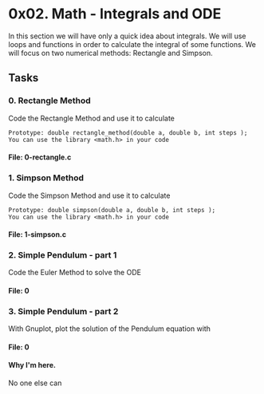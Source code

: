 # 0x02. Math - Integrals and ODE
In this section we will have only a quick idea about integrals. We will use loops and functions in order to calculate the integral of some functions. We will focus on two numerical methods: Rectangle and Simpson.
## Tasks
### 0. Rectangle Method 
Code the Rectangle Method and use it to calculate


    Prototype: double rectangle_method(double a, double b, int steps );
    You can use the library <math.h> in your code

#### File: 0-rectangle.c
### 1. Simpson Method 
Code the Simpson Method and use it to calculate

    Prototype: double simpson(double a, double b, int steps );
    You can use the library <math.h> in your code

#### File: 1-simpson.c
### 2. Simple Pendulum - part 1 
Code the Euler Method to solve the ODE
#### File: 0
### 3. Simple Pendulum - part 2 
With Gnuplot, plot the solution of the Pendulum equation with
#### File: 0

#### Why I'm here.
No one else can
